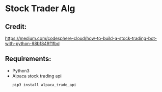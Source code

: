# Stock Trader Alg

## Credit: 
https://medium.com/codesphere-cloud/how-to-build-a-stock-trading-bot-with-python-68b1849f1fbd

## Requirements:
- Python3
- Alpaca stock trading api 
    ```bash
    pip3 install alpaca_trade_api
    ```
